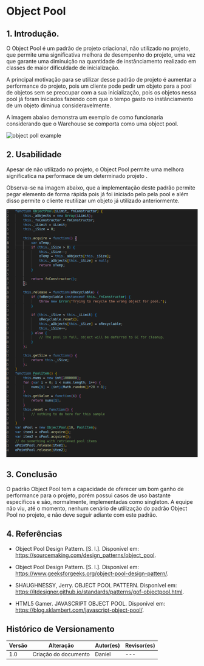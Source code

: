 # Object Pool

## 1. Introdução.

O Object Pool é um padrão de projeto criacional, não utilizado no projeto, que permite uma significativa melhora de desempenho do projeto, uma vez que garante uma diminuição na quantidade de instânciamento realizado em classes de maior dificuldade de inicialização.

A principal motivação para se utilizar desse padrão de projeto é aumentar a performance do projeto, pois um cliente pode pedir um objeto para a pool de objetos sem se preocupar com a sua inicialização, pois os objetos nessa pool já foram iniciados fazendo com que o tempo gasto no instânciamento de um objeto diminua consideravelmente.

A imagem abaixo demonstra um exemplo de como funcionaria considerando que o Warehouse se comporta como uma object pool.

![object poll example](https://sourcemaking.com/files/v2/content/patterns/Object_pool_example1.png)

## 2. Usabilidade

Apesar de não utilizado no projeto, o Object Pool permite uma melhora significatica na performace de um determinado projeto .

Observa-se na imagem abaixo, que a implementação deste padrão permite pegar elemento de forma rápida pois já foi iniciado pelo pela pool e além disso permite o cliente reutilizar um objeto já utilizado anteriormente. 

![object poll](../../../assets/object_pool/object_pool_example.png)

## 3. Conclusão

O padrão Object Pool tem a capacidade de oferecer um bom ganho de performance para o projeto, porém possui casos de uso bastante específicos e são, normalmente, implementadas como singleton. A equipe não viu, até o momento, nenhum cenário de utilização do padrão Object Pool no projeto, e não deve seguir adiante com este padrão.

## 4. Referências

- Object Pool Design Pattern. [S. l.]. Disponível em: https://sourcemaking.com/design_patterns/object_pool.

- Object Pool Design Pattern. [S. l.]. Disponível em: https://www.geeksforgeeks.org/object-pool-design-pattern/. 

- SHAUGHNESSY, Jerry. OBJECT POOL PATTERN. Disponível em: https://itdesigner.github.io/standards/patterns/gof-objectpool.html.

- HTML5 Gamer. JAVASCRIPT OBJECT POOL. Disponível em: https://blog.sklambert.com/javascript-object-pool/.


## Histórico de Versionamento

| Versão | Alteração | Autor(es) | Revisor(es) |
| --- | --- | --- | --- |
| 1.0 | Criação do documento | Daniel | --- |
